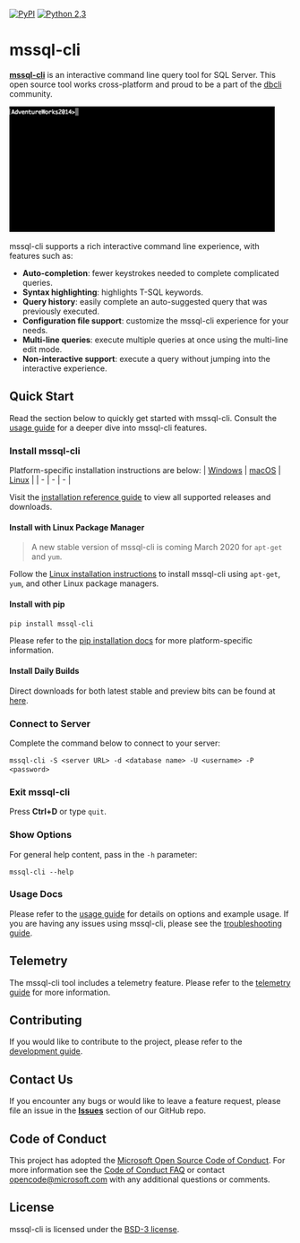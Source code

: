 [![PyPI](https://badge.fury.io/py/mssql-cli.svg)](https://pypi.python.org/pypi/mssql-cli)
[![Python 2,3](https://img.shields.io/badge/python-2.7,&nbsp;3.x-blue.svg)](https://github.com/dbcli/mssql-cli)

# mssql-cli
[**mssql-cli**](https://github.com/dbcli/mssql-cli) is an interactive command line query tool for SQL Server. This open source tool works cross-platform and proud to be a part of the [dbcli](github.com/dbcli) community. 

![mssql-cli Autocomplete](https://github.com/dbcli/mssql-cli/raw/master/screenshots/mssql-cli-autocomplete.gif)

mssql-cli supports a rich interactive command line experience, with features such as:
- **Auto-completion**: fewer keystrokes needed to complete complicated queries.
- **Syntax highlighting**: highlights T-SQL keywords.
- **Query history**: easily complete an auto-suggested query that was previously executed.
- **Configuration file support**: customize the mssql-cli experience for your needs.
- **Multi-line queries**: execute multiple queries at once using the multi-line edit mode.
- **Non-interactive support**: execute a query without jumping into the interactive experience.

## Quick Start
Read the section below to quickly get started with mssql-cli. Consult the [usage guide](https://github.com/dbcli/mssql-cli/tree/master/doc/usage_guide.md) for a deeper dive into mssql-cli features.

### Install mssql-cli
Platform-specific installation instructions are below:
| [Windows](https://github.com/dbcli/mssql-cli/blob/master/doc/installation/windows.md#windows-installation) | [macOS](https://github.com/dbcli/mssql-cli/blob/master/doc/installation/macos.md#macos-installation) | [Linux](https://github.com/dbcli/mssql-cli/blob/master/doc/installation/linux.md) |
| - | - | - |

Visit the [installation reference guide](https://github.com/dbcli/mssql-cli/tree/master/doc/installation) to view all supported releases and downloads.

#### Install with Linux Package Manager
> A new stable version of mssql-cli is coming March 2020 for `apt-get` and `yum`.

Follow the [Linux installation instructions]('https://github.com/dbcli/mssql-cli/blob/master/doc/installation/linux.md') to install mssql-cli using `apt-get`, `yum`, and other Linux package managers.

#### Install with pip
```
pip install mssql-cli
```
Please refer to the [pip installation docs](https://github.com/dbcli/mssql-cli/blob/master/doc/installation/pip.md) for more platform-specific information.

#### Install Daily Builds
Direct downloads for both latest stable and preview bits can be found at [here](https://github.com/dbcli/mssql-cli/blob/master/doc/installation_guide.md#Direct-Downloads).

### Connect to Server
Complete the command below to connect to your server:
```
mssql-cli -S <server URL> -d <database name> -U <username> -P <password>
```

### Exit mssql-cli
Press **Ctrl+D** or type `quit`.

### Show Options
For general help content, pass in the `-h` parameter:
```
mssql-cli --help
```

### Usage Docs
Please refer to the [usage guide](https://github.com/dbcli/mssql-cli/tree/master/doc/usage_guide.md) for details on options and example usage. If you are having any issues using mssql-cli, please see the [troubleshooting guide](https://github.com/dbcli/mssql-cli/blob/master/doc/troubleshooting_guide.md).

## Telemetry
The mssql-cli tool includes a telemetry feature. Please refer to the [telemetry guide](https://github.com/dbcli/mssql-cli/tree/master/doc/telemetry_guide.md) for more information.

## Contributing
If you would like to contribute to the project, please refer to the [development guide](https://github.com/dbcli/mssql-cli/tree/master/doc/development_guide.md).

## Contact Us
If you encounter any bugs or would like to leave a feature request, please file an issue in the
[**Issues**](https://github.com/dbcli/mssql-cli/issues) section of our GitHub repo.

## Code of Conduct
This project has adopted the [Microsoft Open Source Code of Conduct](https://opensource.microsoft.com/codeofconduct/). For more information see the [Code of Conduct FAQ](https://opensource.microsoft.com/codeofconduct/faq/) or contact
opencode@microsoft.com with any additional questions or comments.

## License
mssql-cli is licensed under the [BSD-3 license](https://github.com/dbcli/mssql-cli/blob/master/LICENSE.txt).
